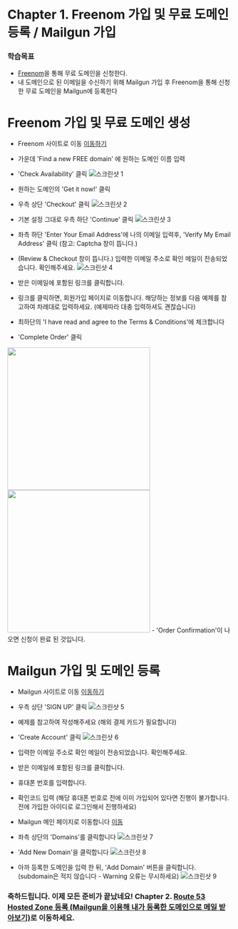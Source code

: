 # Chapter 1. Freenom 가입 및 무료 도메인 등록 / Mailgun 가입
### 학습목표
- [Freenom](http://www.freenom.com/en/index.html?lang=en)을 통해 무료 도메인을 신청한다.
- 내 도메인으로 된 이메일을 수신하기 위해 Mailgun 가입 후 Freenom을 통해 신청한 무료 도메인을 Mailgun에 등록한다

# Freenom 가입 및 무료 도메인 생성

- Freenom 사이트로 이동 [이동하기](http://www.freenom.com/en/index.html?lang=en)
- 가운데 'Find a new FREE domain' 에 원하는 도메인 이름 입력
- 'Check Availability' 클릭
![스크린샷 1](./images/screenshot_2018-02-09_AM_2.39.02.png)

- 원하는 도메인의 'Get it now!' 클릭
- 우측 상단 'Checkout' 클릭
![스크린샷 2](./images/screenshot_2018-02-09_AM_2.40.30.png)

- 기본 설정 그대로 우측 하단 'Continue' 클릭
![스크린샷 3](./images/screenshot_2018-02-09_AM_2.40.51.png)

- 좌측 하단 'Enter Your Email Address'에 나의 이메일 입력후, 'Verify My Email Address' 클릭 (참고: Captcha 창이 뜹니다.)
- (Review & Checkout 창이 뜹니다.) 입력한 이메일 주소로 확인 메일이 전송되었습니다. 확인해주세요.
![스크린샷 4](./images/screenshot_2018-02-09_AM_2.41.45.png)

- 받은 이메일에 포함된 링크를 클릭합니다.
- 링크를 클릭하면, 회원가입 페이지로 이동합니다. 해당하는 정보를 다음 예제를 참고하여 차례대로 입력하세요. (예제따라 대충 입력하셔도 괜찮습니다)
- 최하단의 'I have read and agree to the Terms & Conditions'에 체크합니다
- 'Complete Order' 클릭
<img src="./images/IMG_0448.PNG" width="320">
<img src="./images/IMG_0449.PNG" width="320">
- 'Order Confirmation'이 나오면 신청이 완료 된 것입니다.

# Mailgun 가입 및 도메인 등록
- Mailgun 사이트로 이동 [이동하기](https://www.mailgun.com/)
- 우측 상단 'SIGN UP' 클릭
![스크린샷 5](./images/screenshot_2018-02-09_AM_2.50.07.png)

- 예제를 참고하여 작성해주세요 (해외 결제 카드가 필요합니다)
- 'Create Account' 클릭
![스크린샷 6](./images/screenshot_2018-02-09_AM_2.54.22.png)
- 입력한 이메일 주소로 확인 메일이 전송되었습니다. 확인해주세요.
- 받은 이메일에 포함된 링크를 클릭합니다.
- 휴대폰 번호를 입력합니다.
- 확인코드 입력 (해당 휴대폰 번호로 전에 이미 가입되어 있다면 진행이 불가합니다. 전에 가입한 아이디로 로그인해서 진행하세요)
- Mailgun 메인 페이지로 이동합니다 [이동](https://app.mailgun.com/app/dashboard)
- 좌측 상단의 'Domains'를 클릭합니다
![스크린샷 7](./images/screenshot_2018-02-09_AM_3.11.51.png)
- 'Add New Domain'을 클릭합니다
![스크린샷 8](./images/screenshot-2018-02-19-AM-1.41.08.png)
- 아까 등록한 도메인을 입력 한 뒤, 'Add Domain' 버튼을 클릭합니다. (subdomain은 적지 않습니다 - Warning 오류는 무시하세요)
![스크린샷 9](./images/screenshot-2018-02-19-AM-1.41.15.png)
### 축하드립니다. 이제 모든 준비가 끝났네요! Chapter 2. [Route 53 Hosted Zone 등록 (Mailgun을 이용해 내가 등록한 도메인으로 메일 받아보기)](../2_route53/)로 이동하세요.